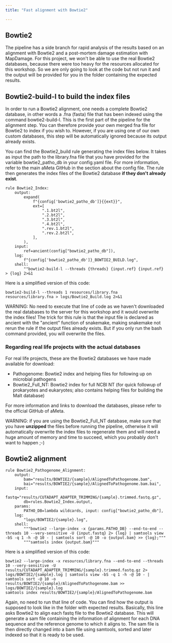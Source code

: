 ```yaml
---
title: "Fast alignment with Bowtie2"

---
```


## Bowtie2

The pipeline has a side branch for rapid analysis of the results based on an alignment with Bowtie2 and a post-mortem damage estimation with MapDamage. 
For this project, we won't be able to use the real Bowtie2 databases, because there were too heavy for the resources allocated for this workshop. So we are only going to look at the code but not run it and the output will be provided for you in the folder containing the expected results. 

## Bowtie2-build-l to build the index files

In order to run a Bowtie2 alignment, one needs a complete Bowtie2 database, in other words a .fna (fasta) file that has been indexed using the command bowtie2-build-l. This is the first part of the pipeline for the alignment step. You can therefore provide your own merged fna file for Bowtie2 to index if you wish to. However, if you are using one of our own custom databases, this step will be automatically ignored because its output already exists.

You can find the Bowtie2_build rule generating the index files below. It takes as input the path to the library.fna file that you have provided for the variable bowtie2_patho_db in your config.yaml file. For more information, refer to the main aMeta GitHub in the section about the config file. The rule then generates the index files of the Bowtie2 database **if they don't already exist**.

```
rule Bowtie2_Index:
    output:
        expand(
            f"{config['bowtie2_patho_db']}{{ext}}",
            ext=[
                ".1.bt2l",
                ".2.bt2l",
                ".3.bt2l",
                ".4.bt2l",
                ".rev.1.bt2l",
                ".rev.2.bt2l",
            ],
        ),
    input:
        ref=ancient(config["bowtie2_patho_db"]),
    log:
        f"{config['bowtie2_patho_db']}_BOWTIE2_BUILD.log",
    shell:
        ""bowtie2-build-l --threads {threads} {input.ref} {input.ref} > {log} 2>&1
```

Here is a simplified version of this code:

```
bowtie2-build-l --threads 1 resources/library.fna resources/library.fna > logs/Bowtie2_Build.log 2>&1
```

WARNING: No need to execute that line of code as we haven't downloaded the real databases to the server for this workshop and it would overwrite the index files! The trick for this rule is that the input file is declared as ancient with the "ancient" function of snakemake, making snakemake not rerun the rule if the output files already exists. But if you only run the bash command provided, you will overwrite the files.

### Regarding real life projects with the actual databases

For real life projects, these are the Bowtie2 databases we have made available for download:

+ Pathogenome: Bowtie2 index and helping files for following up on microbial pathogens
+ Bowtie2_Full_NT: Bowtie2 index for full NCBI NT (for quick followup of prokaryotes and eukaryotes; also contains helping files for building the Malt database)

For more information and links to download the databases, please refer to the official GitHub of aMeta.

WARNING: if you are using the Bowtie2_Full_NT database, make sure that you have **unzipped** the files before running the pipeline, otherwise it will automatically overwrite the index files to regenerate them and will need a huge amount of memory and time to succeed, which you probably don't want to happen ;-)

## Bowtie2 alignment

```
rule Bowtie2_Pathogenome_Alignment:
    output:
        bam="results/BOWTIE2/{sample}/AlignedToPathogenome.bam",
        bai="results/BOWTIE2/{sample}/AlignedToPathogenome.bam.bai",
    input:
        fastq="results/CUTADAPT_ADAPTER_TRIMMING/{sample}.trimmed.fastq.gz",
        db=rules.Bowtie2_Index.output,
    params:
        PATHO_DB=lambda wildcards, input: config["bowtie2_patho_db"],
    log:
        "logs/BOWTIE2/{sample}.log",
    shell:
        """bowtie2 --large-index -x {params.PATHO_DB} --end-to-end --threads 10 --very-sensitive -U {input.fastq} 2> {log} | samtools view -bS -q 1 -h -@ 10 - | samtools sort -@ 10 -o {output.bam} >> {log};"""
        """samtools index {output.bam}"""
```

Here is a simplified version of this code:

```
bowtie2 --large-index -x resources/library.fna --end-to-end --threads 10 --very-sensitive -U results/CUTADAPT_ADAPTER_TRIMMING/{sample}.trimmed.fastq.gz 2> logs/BOWTIE2/{sample}.log | samtools view -bS -q 1 -h -@ 10 - | samtools sort -@ 10 -o results/BOWTIE2/{sample}/AlignedToPathogenome.bam >> logs/BOWTIE2/{sample}.log
samtools index results/BOWTIE2/{sample}/AlignedToPathogenome.bam
```

Again, no need to run that line of code. You can find how the output is supposed to look like in the folder with expected results.
Basically, this line asks Bowtie2 to align each fastq file to the Bowtie2 database. This will generate a sam file containing the information of alignment for each DNA sequence and the reference genome to which it aligns to. The sam file is then directly changed into a bam file using samtools, sorted and later indexed so that it is ready to be used.
